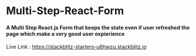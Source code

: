 # Multi-Step-React-Form

#### A Multi Step React.js Form that keeps the state even if user refreshed the page which make a very good user expierience 
Live Link : https://stackblitz-starters-u6hwzu.stackblitz.io
